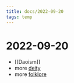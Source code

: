 ```yaml
---
title: docs/2022-09-20
tags: temp
---
```


# 2022-09-20

- [[Daoism]]
- more [deity](../docs/deity.md)
- more [folklore](../docs/folklore.md)
